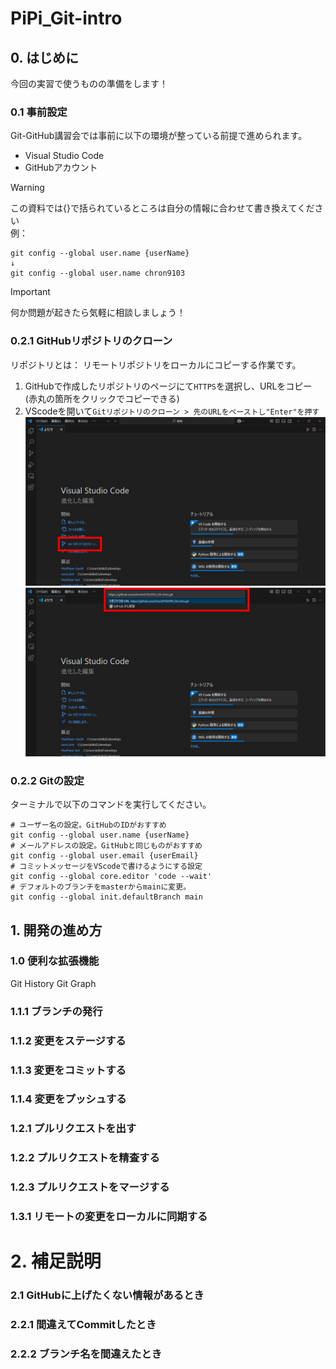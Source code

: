 # PiPi_Git-intro
## 0. はじめに
今回の実習で使うものの準備をします！
### 0.1 事前設定
Git-GitHub講習会では事前に以下の環境が整っている前提で進められます。
 - Visual Studio Code
 - GitHubアカウント


> [!WARNING]
> この資料では{}で括られているところは自分の情報に合わせて書き換えてください  
> 例：
> ```
>git config --global user.name {userName}
>↓
>git config --global user.name chron9103
> ```

> [!IMPORTANT]
> 何か問題が起きたら気軽に相談しましょう！

### 0.2.1 GitHubリポジトリのクローン
リポジトリとは：
リモートリポジトリをローカルにコピーする作業です。  
1. GitHubで作成したリポジトリのページにて`HTTPS`を選択し、URLをコピー (赤丸の箇所をクリックでコピーできる)
2. VScodeを開いて`Gitリポジトリのクローン > 先のURLをペーストし"Enter"を押す`
![Gitリポジトリのクローン](data/0.2.1.2.1.JPG)
![URLをペーストし"Enter"を押す](data/0.2.1.2.2.JPG)

### 0.2.2 Gitの設定
ターミナルで以下のコマンドを実行してください。
```
# ユーザー名の設定。GitHubのIDがおすすめ
git config --global user.name {userName}
# メールアドレスの設定。GitHubと同じものがおすすめ
git config --global user.email {userEmail}
# コミットメッセージをVScodeで書けるようにする設定
git config --global core.editor 'code --wait'
# デフォルトのブランチをmasterからmainに変更。
git config --global init.defaultBranch main
```
## 1. 開発の進め方

### 1.0 便利な拡張機能
Git History
Git Graph

### 1.1.1 ブランチの発行

### 1.1.2 変更をステージする

### 1.1.3 変更をコミットする

### 1.1.4 変更をプッシュする

### 1.2.1 プルリクエストを出す

### 1.2.2 プルリクエストを精査する

### 1.2.3 プルリクエストをマージする

### 1.3.1 リモートの変更をローカルに同期する

# 2. 補足説明

### 2.1 GitHubに上げたくない情報があるとき

### 2.2.1 間違えてCommitしたとき

### 2.2.2 ブランチ名を間違えたとき
